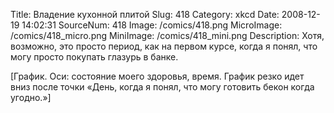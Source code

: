 Title: Владение кухонной плитой 
Slug: 418 
Category: xkcd 
Date: 2008-12-19 14:02:31 
SourceNum: 418 
Image: /comics/418.png 
MicroImage: /comics/418_micro.png 
MiniImage: /comics/418_mini.png 
Description: Хотя, возможно, это просто период, как на первом курсе, когда я понял, что могу просто покупать глазурь в банке. 

[График. Оси: состояние моего здоровья, время.
График резко идет вниз после точки «День, когда я понял, что могу готовить бекон когда угодно.»]